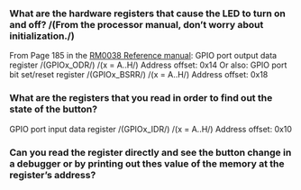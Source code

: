 ### What are the hardware registers that cause the LED to turn on and off? /(From the processor manual, don’t worry about initialization./)

From Page 185 in the [RM0038 Reference manual](https://www.st.com/resource/en/reference_manual/rm0038-stm32l100xx-stm32l151xx-stm32l152xx-and-stm32l162xx-advanced-armbased-32bit-mcus-stmicroelectronics.pdf):
GPIO port output data register /(GPIOx_ODR/) /(x = A..H/) Address offset: 0x14
Or also:
GPIO port bit set/reset register /(GPIOx_BSRR/) /(x = A..H/) Address offset: 0x18

### What are the registers that you read in order to find out the state of the button?
GPIO port input data register /(GPIOx_IDR/) /(x = A..H/) Address offset: 0x10

### Can you read the register directly and see the button change in a debugger or by printing out thes value of the memory at the register’s address?
